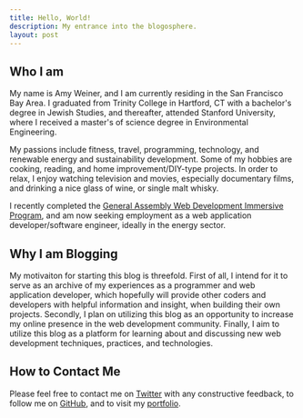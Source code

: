 ```yaml
---
title: Hello, World!
description: My entrance into the blogosphere.
layout: post
---
```


## Who I am

My name is Amy Weiner, and I am currently residing in the San Francisco Bay Area. I graduated from Trinity College in Hartford, CT with a bachelor's degree in Jewish Studies, and thereafter, attended Stanford University, where I received a master's of science degree in Environmental Engineering. 

My passions include fitness, travel, programming, technology, and renewable energy and sustainability development. Some of my hobbies are cooking, reading, and home improvement/DIY-type projects. In order to relax, I enjoy watching television and movies, especially documentary films, and drinking a nice glass of wine, or single malt whisky.

I recently completed the [General Assembly Web Development Immersive Program](https://generalassemb.ly/education/web-development-immersive), and am now seeking employment as a web application developer/software engineer, ideally in the energy sector.

## Why I am Blogging

My motivaiton for starting this blog is threefold. First of all, I intend for it to serve as an archive of my experiences as a programmer and web application developer, which hopefully will provide other coders and developers with helpful information and insight, when building their own projects. Secondly, I plan on utilizing this blog as an opportunity to increase my online presence in the web development community. Finally, I aim to utilize this blog as a platform for learning about and discussing new web development techniques, practices, and technologies. 

## How to Contact Me

Please feel free to contact me on [Twitter](https://twitter.com/amyrweiner) with any constructive feedback, to follow me on [GitHub](https://github.com/AmyWeiner), and to visit my [portfolio](http://amyweiner.github.io/).





